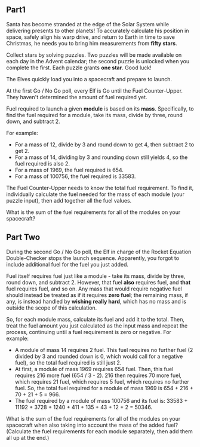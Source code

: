 ## Part1

Santa has become stranded at the edge of the Solar System while delivering 
presents to other planets! To accurately calculate his position in space, 
safely align his warp drive, and return to Earth in time to save Christmas, 
he needs you to bring him measurements from **fifty stars**.

Collect stars by solving puzzles. Two puzzles will be made available on each day
in the Advent calendar;
the second puzzle is unlocked when you complete the first.
 Each puzzle grants **one star**. Good luck!

The Elves quickly load you into a spacecraft and prepare to launch.

At the first Go / No Go poll, every Elf is Go until the Fuel Counter-Upper.
 They haven't determined the amount of fuel required yet.

Fuel required to launch a given **module** is based on its **mass**.
 Specifically, to find the fuel required for a module,
  take its mass, divide by three, round down, and subtract 2.

For example:

- For a mass of 12, divide by 3 and round down to get 4, then subtract 2 to get 2.
- For a mass of 14, dividing by 3 and rounding down still yields 4, so the fuel required 
is also 2.
- For a mass of 1969, the fuel required is 654.
- For a mass of 100756, the fuel required is 33583.

The Fuel Counter-Upper needs to know the total fuel requirement.
To find it, individually calculate the fuel needed for the mass of each module 
(your puzzle input), then add together all the fuel values.

What is the sum of the fuel requirements for all of the modules on your spacecraft?

## Part Two

During the second Go / No Go poll,
the Elf in charge of the Rocket Equation Double-Checker stops the launch sequence.
Apparently, you forgot to include additional fuel for the fuel you just added.

Fuel itself requires fuel just like a module - 
take its mass, divide by three, round down, and subtract 2.
However, that fuel **also** requires fuel, and **that** fuel requires fuel, and so on. 
Any mass that would require negative fuel should instead be treated as if it requires **zero fuel**;
 the remaining mass, if any, is instead handled by **wishing really hard**,
  which has no mass and is outside the scope of this calculation.

So, for each module mass, calculate its fuel and add it to the total. 
Then, treat the fuel amount you just calculated as the input mass and repeat the process, 
continuing until a fuel requirement is zero or negative. For example:

- A module of mass 14 requires 2 fuel. This fuel requires no further fuel
(2 divided by 3 and rounded down is 0, which would call for a negative fuel), 
so the total fuel required is still just 2.
- At first, a module of mass 1969 requires 654 fuel. 
Then, this fuel requires 216 more fuel (654 / 3 - 2).
 216 then requires 70 more fuel, which requires 21 fuel, 
 which requires 5 fuel, which requires no further fuel. 
 So, the total fuel required for a module of mass 1969 is 654 + 216 + 70 + 21 + 5 = 966.
- The fuel required by a module of mass 100756 and its fuel is: 33583 + 11192 + 3728 + 1240 + 411 + 135 + 43 + 12 + 2 = 50346.

What is the sum of the fuel requirements for all of the modules on your spacecraft 
when also taking into account the mass of the added fuel? 
(Calculate the fuel requirements for each module separately, 
then add them all up at the end.)